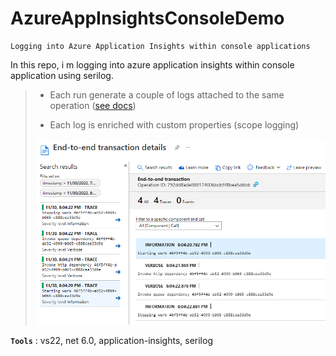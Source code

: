 # AzureAppInsightsConsoleDemo
```
Logging into Azure Application Insights within console applications
```

In this repo, i m logging into azure application insights within console application using serilog.
>
> - Each run generate a couple of logs attached to the same operation ([see docs](https://learn.microsoft.com/en-us/azure/azure-monitor/app/custom-operations-tracking))
>
> - Each log is enriched with custom properties (scope logging)
>
> ![AzureAppInsightsConsoleDemo](screenshots/AzureAppInsightsConsoleDemo.png)
>

**`Tools`** : vs22, net 6.0, application-insights, serilog
